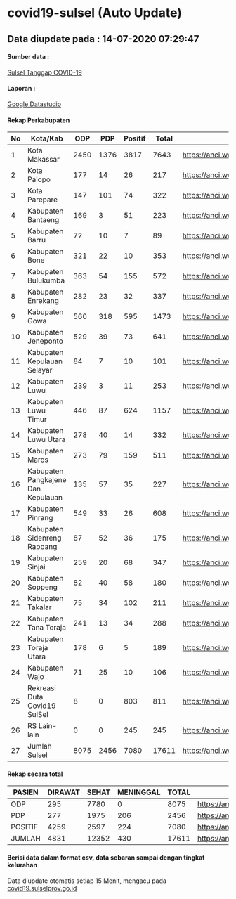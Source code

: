 
# covid19-sulsel (Auto Update)

## Data diupdate pada : 14-07-2020 07:29:47

#### Sumber data :
[Sulsel Tanggap COVID-19](https://covid19.sulselprov.go.id)

#### Laporan :
[Google Datastudio](https://datastudio.google.com/s/jythWGc1j4w)

#### Rekap Perkabupaten 
|No|Kota/Kab|ODP|PDP|Positif|Total|Link|
| --- | --- | --- | --- | --- | --- | --- |
|1|Kota Makassar|2450|1376|3817|7643|https://anci.web.id/cor/kota_makassar|
|2|Kota Palopo|177|14|26|217|https://anci.web.id/cor/kota_palopo|
|3|Kota Parepare|147|101|74|322|https://anci.web.id/cor/kota_parepare|
|4|Kabupaten Bantaeng|169|3|51|223|https://anci.web.id/cor/kabupaten_bantaeng|
|5|Kabupaten Barru|72|10|7|89|https://anci.web.id/cor/kabupaten_barru|
|6|Kabupaten Bone|321|22|10|353|https://anci.web.id/cor/kabupaten_bone|
|7|Kabupaten Bulukumba|363|54|155|572|https://anci.web.id/cor/kabupaten_bulukumba|
|8|Kabupaten Enrekang|282|23|32|337|https://anci.web.id/cor/kabupaten_enrekang|
|9|Kabupaten Gowa|560|318|595|1473|https://anci.web.id/cor/kabupaten_gowa|
|10|Kabupaten Jeneponto|529|39|73|641|https://anci.web.id/cor/kabupaten_jeneponto|
|11|Kabupaten Kepulauan Selayar|84|7|10|101|https://anci.web.id/cor/kabupaten_kepulauan_selayar|
|12|Kabupaten Luwu|239|3|11|253|https://anci.web.id/cor/kabupaten_luwu|
|13|Kabupaten Luwu Timur|446|87|624|1157|https://anci.web.id/cor/kabupaten_luwu_timur|
|14|Kabupaten Luwu Utara|278|40|14|332|https://anci.web.id/cor/kabupaten_luwu_utara|
|15|Kabupaten Maros|273|79|159|511|https://anci.web.id/cor/kabupaten_maros|
|16|Kabupaten Pangkajene Dan Kepulauan|135|57|35|227|https://anci.web.id/cor/kabupaten_pangkajene_dan_kepulauan|
|17|Kabupaten Pinrang|549|33|26|608|https://anci.web.id/cor/kabupaten_pinrang|
|18|Kabupaten Sidenreng Rappang|87|52|36|175|https://anci.web.id/cor/kabupaten_sidenreng_rappang|
|19|Kabupaten Sinjai|259|20|68|347|https://anci.web.id/cor/kabupaten_sinjai|
|20|Kabupaten Soppeng|82|40|58|180|https://anci.web.id/cor/kabupaten_soppeng|
|21|Kabupaten Takalar|75|34|102|211|https://anci.web.id/cor/kabupaten_takalar|
|22|Kabupaten Tana Toraja|241|13|34|288|https://anci.web.id/cor/kabupaten_tana_toraja|
|23|Kabupaten Toraja Utara|178|6|5|189|https://anci.web.id/cor/kabupaten_toraja_utara|
|24|Kabupaten Wajo|71|25|10|106|https://anci.web.id/cor/kabupaten_wajo|
|25|Rekreasi Duta Covid19 SulSel|8|0|803|811|https://anci.web.id/cor/rekreasi_duta_covid19_sulsel|
|26|RS Lain-lain|0|0|245|245|https://anci.web.id/cor/rs_lain-lain|
|27|Jumlah Sulsel|8075|2456|7080|17611|https://anci.web.id/cor/jumlah_sulsel|

#### Rekap secara total

| PASIEN | DIRAWAT | SEHAT | MENINGGAL | TOTAL | LINK |
| ---- | -------- | ---- | ---- |  ---- | ---- |
| ODP | 295 | 7780 | 0 | 8075 | https://anci.web.id/cor/odp_detail.html |
| PDP | 277 | 1975 | 206 | 2456 | https://anci.web.id/cor/pdp_detail.html |
| POSITIF | 4259 | 2597 | 224 | 7080 | https://anci.web.id/cor/positif_detail.html |
| JUMLAH | 4831 | 12352 | 430 | 17611 | https://anci.web.id/cor/jumlah_sulsel/ |

 
#### Berisi data dalam format csv, data sebaran sampai dengan tingkat kelurahan

Data diupdate otomatis setiap 15 Menit, mengacu pada [covid19.sulselprov.go.id](https://covid19.sulselprov.go.id)

